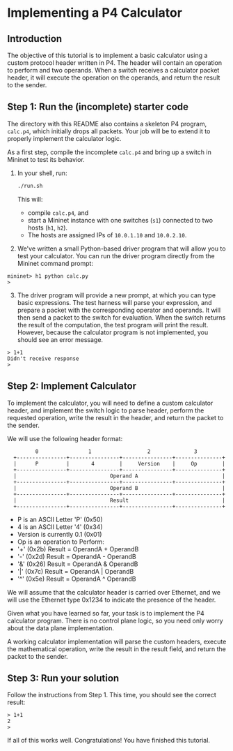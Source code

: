 # Implementing a P4 Calculator

## Introduction

The objective of this tutorial is to implement a basic calculator
using a custom protocol header written in P4. The header will contain
an operation to perform and two operands. When a switch receives a
calculator packet header, it will execute the operation on the
operands, and return the result to the sender.

## Step 1: Run the (incomplete) starter code

The directory with this README also contains a skeleton P4 program,
`calc.p4`, which initially drops all packets.  Your job will be to
extend it to properly implement the calculator logic.


As a first step, compile the incomplete `calc.p4` and bring up a
switch in Mininet to test its behavior.

1. In your shell, run:
   ```bash
   ./run.sh
   ```
   This will:
   * compile `calc.p4`, and
   * start a Mininet instance with one switches (`s1`) connected to two hosts (`h1`, `h2`).
   * The hosts are assigned IPs of `10.0.1.10` and `10.0.2.10`.


2. We've written a small Python-based driver program that will allow you
to test your calculator. You can run the driver program directly from the
Mininet command prompt:

```
mininet> h1 python calc.py 
> 
```

3. The driver program will provide a new prompt, at which you can type
basic expressions. The test harness will parse your expression, and prepare
a packet with the corresponding operator and operands. It will then send a packet
to the switch for evaluation. When the switch returns the result of the computation,
the test program will print the result. However, because the calculator program
is not implemented, you should see an error message.

```
> 1+1
Didn't receive response
>
```



## Step 2: Implement Calculator

To implement the calculator, you will need to define a custom
calculator header, and implement the switch logic to parse header,
perform the requested operation, write the result in the header, and
return the packet to the sender.

We will use the following header format:

 
             0                1                  2              3
      +----------------+----------------+----------------+---------------+
      |      P         |       4        |     Version    |     Op        |
      +----------------+----------------+----------------+---------------+
      |                              Operand A                           |
      +----------------+----------------+----------------+---------------+
      |                              Operand B                           |
      +----------------+----------------+----------------+---------------+
      |                              Result                              |
      +----------------+----------------+----------------+---------------+
 

-  P is an ASCII Letter 'P' (0x50)
-  4 is an ASCII Letter '4' (0x34)
-  Version is currently 0.1 (0x01)
-  Op is an operation to Perform:
 -   '+' (0x2b) Result = OperandA + OperandB
 -   '-' (0x2d) Result = OperandA - OperandB
 -   '&' (0x26) Result = OperandA & OperandB
 -   '|' (0x7c) Result = OperandA | OperandB
 -   '^' (0x5e) Result = OperandA ^ OperandB
 

We will assume that the calculator header is carried over Ethernet, and
we will use the Ethernet type 0x1234 to indicate the presence of the header.


Given what you have learned so far, your task is to implement the
P4 calculator program. There is no control plane logic, so you need
only worry about the data plane implementation.


A working calculator implementation will parse the custom headers,
execute the mathematical operation, write the result in the result field,
and return the packet to the sender.


## Step 3: Run your solution

Follow the instructions from Step 1.  This time, you should see the
correct result:

```
> 1+1
2
>
```

If all of this works well. Congratulations! You have finished this
tutorial.

